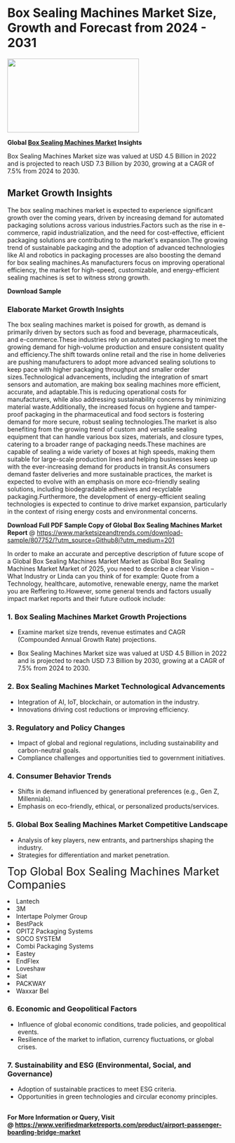 <H1>Box Sealing Machines Market Size, Growth and Forecast from 2024 - 2031</H1><img class="aligncenter size-medium wp-image-584254" src="https://thirdeyenews.in/wp-content/uploads/2024/09/Global-Market-Research-300x168.jpeg" alt="" width="300" height="168" /><p><strong>Global&nbsp;<a href="https://www.marketsizeandtrends.com/download-sample/807752/?utm_source=Github8j?utm_medium=201">Box Sealing Machines Market</a> Insights</strong></p><p>Box Sealing Machines Market size was valued at USD 4.5 Billion in 2022 and is projected to reach USD 7.3 Billion by 2030, growing at a CAGR of 7.5% from 2024 to 2030.</p><p><h2>Market Growth Insights</h2> The box sealing machines market is expected to experience significant growth over the coming years, driven by increasing demand for automated packaging solutions across various industries.Factors such as the rise in e-commerce, rapid industrialization, and the need for cost-effective, efficient packaging solutions are contributing to the market's expansion.The growing trend of sustainable packaging and the adoption of advanced technologies like AI and robotics in packaging processes are also boosting the demand for box sealing machines.As manufacturers focus on improving operational efficiency, the market for high-speed, customizable, and energy-efficient sealing machines is set to witness strong growth.<p><strong>Download Sample</strong></p> <h3>Elaborate Market Growth Insights</h3> The box sealing machines market is poised for growth, as demand is primarily driven by sectors such as food and beverage, pharmaceuticals, and e-commerce.These industries rely on automated packaging to meet the growing demand for high-volume production and ensure consistent quality and efficiency.The shift towards online retail and the rise in home deliveries are pushing manufacturers to adopt more advanced sealing solutions to keep pace with higher packaging throughput and smaller order sizes.Technological advancements, including the integration of smart sensors and automation, are making box sealing machines more efficient, accurate, and adaptable.This is reducing operational costs for manufacturers, while also addressing sustainability concerns by minimizing material waste.Additionally, the increased focus on hygiene and tamper-proof packaging in the pharmaceutical and food sectors is fostering demand for more secure, robust sealing technologies.The market is also benefiting from the growing trend of custom and versatile sealing equipment that can handle various box sizes, materials, and closure types, catering to a broader range of packaging needs.These machines are capable of sealing a wide variety of boxes at high speeds, making them suitable for large-scale production lines and helping businesses keep up with the ever-increasing demand for products in transit.As consumers demand faster deliveries and more sustainable practices, the market is expected to evolve with an emphasis on more eco-friendly sealing solutions, including biodegradable adhesives and recyclable packaging.Furthermore, the development of energy-efficient sealing technologies is expected to continue to drive market expansion, particularly in the context of rising energy costs and environmental concerns.<p><span class=""><strong>Download Full PDF Sample Copy of Global Box Sealing Machines Market Report</strong> @ <a href="https://www.marketsizeandtrends.com/download-sample/807752/?utm_source=Github8j?utm_medium=201" target="_blank">https://www.marketsizeandtrends.com/download-sample/807752/?utm_source=Github8j?utm_medium=201</a></span></p><p>In order to make an accurate and perceptive description of future scope of a Global&nbsp;Box Sealing Machines Market Market as Global&nbsp;Box Sealing Machines Market Market of 2025, you need to describe a clear Vision &ndash; What Industry or Linda can you think of for example: Quote from a Technology, healthcare, automotive, renewable energy, name the market you are Reffering to.However, some general trends and factors usually impact market reports and their future outlook include:</p><h3>1.&nbsp;<strong>Box Sealing Machines Market Growth Projections</strong></h3><ul><li>Examine market size trends, revenue estimates and CAGR (Compounded Annual Growth Rate) projections.</li><li><p>Box Sealing Machines Market size was valued at USD 4.5 Billion in 2022 and is projected to reach USD 7.3 Billion by 2030, growing at a CAGR of 7.5% from 2024 to 2030.</p></li></ul><h3>2.&nbsp;<strong>Box Sealing Machines Market Technological Advancements</strong></h3><ul><li>Integration of AI, IoT, blockchain, or automation in the industry.</li><li>Innovations driving cost reductions or improving efficiency.</li></ul><h3>3.&nbsp;<strong>Regulatory and Policy Changes</strong></h3><ul><li>Impact of global and regional regulations, including sustainability and carbon-neutral goals.</li><li>Compliance challenges and opportunities tied to government initiatives.</li></ul><h3>4.&nbsp;<strong>Consumer Behavior Trends</strong></h3><ul><li>Shifts in demand influenced by generational preferences (e.g., Gen Z, Millennials).</li><li>Emphasis on eco-friendly, ethical, or personalized products/services.</li></ul><h3>5.&nbsp;<strong>Global Box Sealing Machines Market Competitive Landscape</strong></h3><ul><li>Analysis of key players, new entrants, and partnerships shaping the industry.</li><li>Strategies for differentiation and market penetration.</li></ul><p data-pm-slice="1 1 []"><span style="color: inherit; font-family: inherit; font-size: 25px;">Top Global Box Sealing Machines Market Companies</span></p><div class="" data-test-id=""><p><li>Lantech</li><li> 3M</li><li> Intertape Polymer Group</li><li> BestPack</li><li> OPITZ Packaging Systems</li><li> SOCO SYSTEM</li><li> Combi Packaging Systems</li><li> Eastey</li><li> EndFlex</li><li> Loveshaw</li><li> Siat</li><li> PACKWAY</li><li> Waxxar Bel</li></p></div><h3>6.&nbsp;<strong>Economic and Geopolitical Factors</strong></h3><ul><li>Influence of global economic conditions, trade policies, and geopolitical events.</li><li>Resilience of the market to inflation, currency fluctuations, or global crises.</li></ul><h3>7.&nbsp;<strong>Sustainability and ESG (Environmental, Social, and Governance)</strong></h3><ul><li>Adoption of sustainable practices to meet ESG criteria.</li><li>Opportunities in green technologies and circular economy principles.</li></ul><h2><strong style="font-size: 14px;">For More Information or Query, Visit @&nbsp;</strong><a style="background-color: #ffffff; font-size: 14px;" href="https://www.marketsizeandtrends.com/report/box-sealing-machines-market/" target="_blank">https://www.verifiedmarketreports.com/product/airport-passenger-boarding-bridge-market</a></h2>